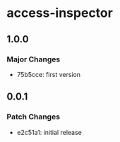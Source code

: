 # access-inspector

## 1.0.0

### Major Changes

- 75b5cce: first version

## 0.0.1

### Patch Changes

- e2c51a1: initial release
